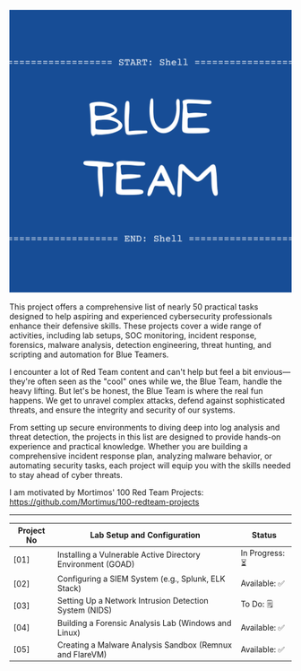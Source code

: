<p align="center">
  <img src="/images/Wild.png">
</p>

This project offers a comprehensive list of nearly 50 practical tasks designed to help aspiring and experienced cybersecurity professionals enhance their defensive skills. These projects cover a wide range of activities, including lab setups, SOC monitoring, incident response, forensics, malware analysis, detection engineering, threat hunting, and scripting and automation for Blue Teamers.

I encounter a lot of Red Team content and can't help but feel a bit envious—they're often seen as the "cool" ones while we, the Blue Team, handle the heavy lifting. But let's be honest, the Blue Team is where the real fun happens. We get to unravel complex attacks, defend against sophisticated threats, and ensure the integrity and security of our systems.

From setting up secure environments to diving deep into log analysis and threat detection, the projects in this list are designed to provide hands-on experience and practical knowledge. Whether you are building a comprehensive incident response plan, analyzing malware behavior, or automating security tasks, each project will equip you with the skills needed to stay ahead of cyber threats.


I am motivated by Mortimos' 100 Red Team Projects: https://github.com/Mortimus/100-redteam-projects

-------------------------------------------------------------------------------------------------------------------------------------------
Project No | Lab Setup and Configuration | Status
------------------------------------------------|------------------------------------------------|-----------------------------------------
[01] | Installing a Vulnerable Active Directory Environment (GOAD) | In Progress: ⏳
[02] | Configuring a SIEM System (e.g., Splunk, ELK Stack) | Available: ✅
[03] | Setting Up a Network Intrusion Detection System (NIDS)	 | To Do: 🗒️ 
[04] |Building a Forensic Analysis Lab (Windows and Linux) | Available: ✅ 
[05] | Creating a Malware Analysis Sandbox (Remnux and FlareVM) | Available: ✅
